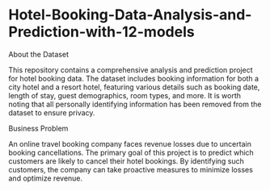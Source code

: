 # Hotel-Booking-Data-Analysis-and-Prediction-with-12-models

About the Dataset

This repository contains a comprehensive analysis and prediction project for hotel booking data. The dataset includes booking information for both a city hotel and a resort hotel, featuring various details such as booking date, length of stay, guest demographics, room types, and more. It is worth noting that all personally identifying information has been removed from the dataset to ensure privacy.

Business Problem

An online travel booking company faces revenue losses due to uncertain booking cancellations. The primary goal of this project is to predict which customers are likely to cancel their hotel bookings. By identifying such customers, the company can take proactive measures to minimize losses and optimize revenue.
